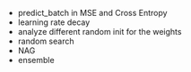 - predict_batch in MSE and Cross Entropy
- learning rate decay
- analyze different random init for the weights
- random search
- NAG
- ensemble